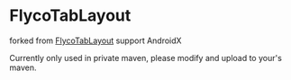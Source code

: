 # FlycoTabLayout

forked from [FlycoTabLayout](https://github.com/H07000223/FlycoTabLayout) support AndroidX

Currently only used in private maven, please modify and upload to your's maven.